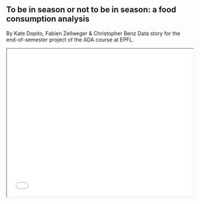 ## To be in season or not to be in season: a food consumption analysis

By Kate Dopito, Fabien Zellweger & Christopher Benz
Data story for the end-of-semester project of the ADA course at EPFL.


<iframe src="map_test.html" width="100%" height="400">hmm kay</iframe>
